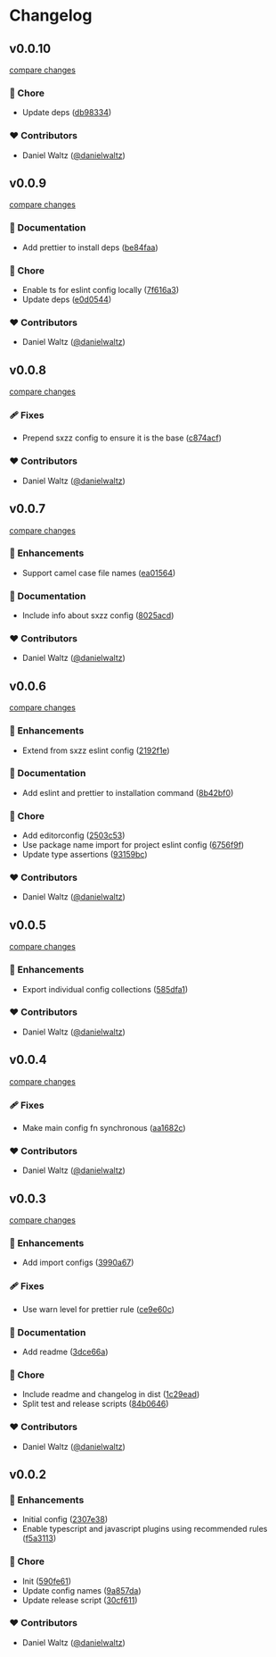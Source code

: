 # Changelog


## v0.0.10

[compare changes](https://github.com/danielwaltz/eslint-config/compare/v0.0.9...v0.0.10)

### 🏡 Chore

- Update deps ([db98334](https://github.com/danielwaltz/eslint-config/commit/db98334))

### ❤️ Contributors

- Daniel Waltz ([@danielwaltz](http://github.com/danielwaltz))

## v0.0.9

[compare changes](https://github.com/danielwaltz/eslint-config/compare/v0.0.8...v0.0.9)

### 📖 Documentation

- Add prettier to install deps ([be84faa](https://github.com/danielwaltz/eslint-config/commit/be84faa))

### 🏡 Chore

- Enable ts for eslint config locally ([7f616a3](https://github.com/danielwaltz/eslint-config/commit/7f616a3))
- Update deps ([e0d0544](https://github.com/danielwaltz/eslint-config/commit/e0d0544))

### ❤️ Contributors

- Daniel Waltz ([@danielwaltz](http://github.com/danielwaltz))

## v0.0.8

[compare changes](https://github.com/danielwaltz/eslint-config/compare/v0.0.7...v0.0.8)

### 🩹 Fixes

- Prepend sxzz config to ensure it is the base ([c874acf](https://github.com/danielwaltz/eslint-config/commit/c874acf))

### ❤️ Contributors

- Daniel Waltz ([@danielwaltz](http://github.com/danielwaltz))

## v0.0.7

[compare changes](https://github.com/danielwaltz/eslint-config/compare/v0.0.6...v0.0.7)

### 🚀 Enhancements

- Support camel case file names ([ea01564](https://github.com/danielwaltz/eslint-config/commit/ea01564))

### 📖 Documentation

- Include info about sxzz config ([8025acd](https://github.com/danielwaltz/eslint-config/commit/8025acd))

### ❤️ Contributors

- Daniel Waltz ([@danielwaltz](http://github.com/danielwaltz))

## v0.0.6

[compare changes](https://github.com/danielwaltz/eslint-config/compare/v0.0.5...v0.0.6)

### 🚀 Enhancements

- Extend from sxzz eslint config ([2192f1e](https://github.com/danielwaltz/eslint-config/commit/2192f1e))

### 📖 Documentation

- Add eslint and prettier to installation command ([8b42bf0](https://github.com/danielwaltz/eslint-config/commit/8b42bf0))

### 🏡 Chore

- Add editorconfig ([2503c53](https://github.com/danielwaltz/eslint-config/commit/2503c53))
- Use package name import for project eslint config ([6756f9f](https://github.com/danielwaltz/eslint-config/commit/6756f9f))
- Update type assertions ([93159bc](https://github.com/danielwaltz/eslint-config/commit/93159bc))

### ❤️ Contributors

- Daniel Waltz ([@danielwaltz](http://github.com/danielwaltz))

## v0.0.5

[compare changes](https://github.com/danielwaltz/eslint-config/compare/v0.0.4...v0.0.5)

### 🚀 Enhancements

- Export individual config collections ([585dfa1](https://github.com/danielwaltz/eslint-config/commit/585dfa1))

### ❤️ Contributors

- Daniel Waltz ([@danielwaltz](http://github.com/danielwaltz))

## v0.0.4

[compare changes](https://github.com/danielwaltz/eslint-config/compare/v0.0.3...v0.0.4)

### 🩹 Fixes

- Make main config fn synchronous ([aa1682c](https://github.com/danielwaltz/eslint-config/commit/aa1682c))

### ❤️ Contributors

- Daniel Waltz ([@danielwaltz](http://github.com/danielwaltz))

## v0.0.3

[compare changes](https://github.com/danielwaltz/eslint-config/compare/v0.0.2...v0.0.3)

### 🚀 Enhancements

- Add import configs ([3990a67](https://github.com/danielwaltz/eslint-config/commit/3990a67))

### 🩹 Fixes

- Use warn level for prettier rule ([ce9e60c](https://github.com/danielwaltz/eslint-config/commit/ce9e60c))

### 📖 Documentation

- Add readme ([3dce66a](https://github.com/danielwaltz/eslint-config/commit/3dce66a))

### 🏡 Chore

- Include readme and changelog in dist ([1c29ead](https://github.com/danielwaltz/eslint-config/commit/1c29ead))
- Split test and release scripts ([84b0646](https://github.com/danielwaltz/eslint-config/commit/84b0646))

### ❤️ Contributors

- Daniel Waltz ([@danielwaltz](http://github.com/danielwaltz))

## v0.0.2


### 🚀 Enhancements

- Initial config ([2307e38](https://github.com/danielwaltz/eslint-config/commit/2307e38))
- Enable typescript and javascript plugins using recommended rules ([f5a3113](https://github.com/danielwaltz/eslint-config/commit/f5a3113))

### 🏡 Chore

- Init ([590fe61](https://github.com/danielwaltz/eslint-config/commit/590fe61))
- Update config names ([9a857da](https://github.com/danielwaltz/eslint-config/commit/9a857da))
- Update release script ([30cf611](https://github.com/danielwaltz/eslint-config/commit/30cf611))

### ❤️ Contributors

- Daniel Waltz ([@danielwaltz](http://github.com/danielwaltz))

